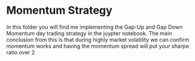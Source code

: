 # Momentum Strategy

In this folder you will find me implementing the Gap-Up and Gap Down Momentum day trading strategy in the juypter notebook. The main conclusion from this is that during highly market volatility we can confirm momentum works and having the momentum spread will put your sharpe ratio over 2

